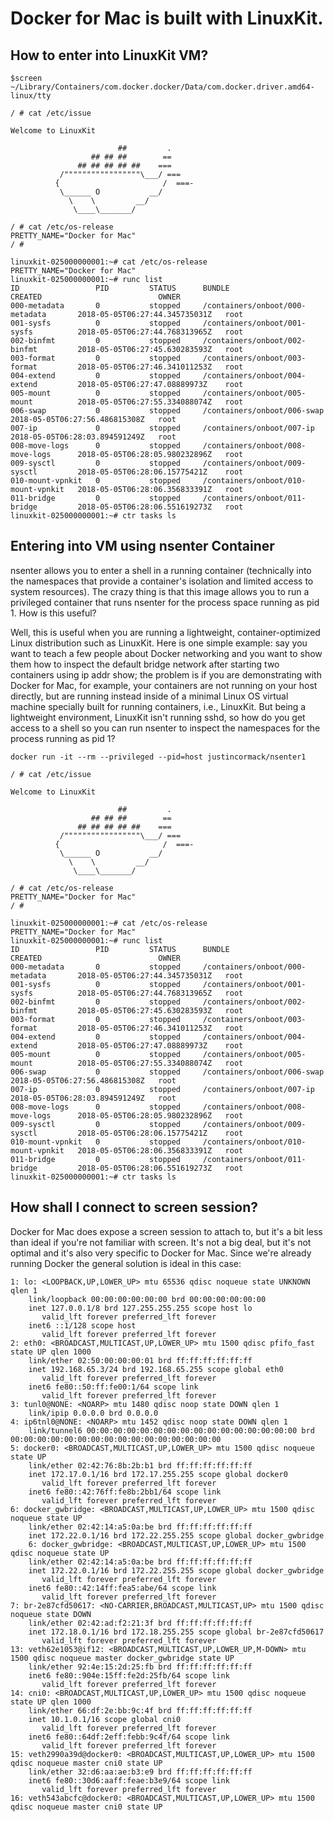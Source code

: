 # Docker for Mac is built with LinuxKit. 


## How to enter into LinuxKit VM?



```
$screen ~/Library/Containers/com.docker.docker/Data/com.docker.driver.amd64-linux/tty
```


```
/ # cat /etc/issue

Welcome to LinuxKit

                        ##         .
                  ## ## ##        ==
               ## ## ## ## ##    ===
           /"""""""""""""""""\___/ ===
          {                       /  ===-
           \______ O           __/
             \    \         __/
              \____\_______/
```
```
/ # cat /etc/os-release
PRETTY_NAME="Docker for Mac"
/ #
```

```
linuxkit-025000000001:~# cat /etc/os-release
PRETTY_NAME="Docker for Mac"
linuxkit-025000000001:~# runc list
ID                 PID         STATUS      BUNDLE                                CREATED                          OWNER
000-metadata       0           stopped     /containers/onboot/000-metadata       2018-05-05T06:27:44.345735031Z   root
001-sysfs          0           stopped     /containers/onboot/001-sysfs          2018-05-05T06:27:44.768313965Z   root
002-binfmt         0           stopped     /containers/onboot/002-binfmt         2018-05-05T06:27:45.630283593Z   root
003-format         0           stopped     /containers/onboot/003-format         2018-05-05T06:27:46.341011253Z   root
004-extend         0           stopped     /containers/onboot/004-extend         2018-05-05T06:27:47.08889973Z    root
005-mount          0           stopped     /containers/onboot/005-mount          2018-05-05T06:27:55.334088074Z   root
006-swap           0           stopped     /containers/onboot/006-swap           2018-05-05T06:27:56.486815308Z   root
007-ip             0           stopped     /containers/onboot/007-ip             2018-05-05T06:28:03.894591249Z   root
008-move-logs      0           stopped     /containers/onboot/008-move-logs      2018-05-05T06:28:05.980232896Z   root
009-sysctl         0           stopped     /containers/onboot/009-sysctl         2018-05-05T06:28:06.15775421Z    root
010-mount-vpnkit   0           stopped     /containers/onboot/010-mount-vpnkit   2018-05-05T06:28:06.356833391Z   root
011-bridge         0           stopped     /containers/onboot/011-bridge         2018-05-05T06:28:06.551619273Z   root
linuxkit-025000000001:~# ctr tasks ls
```

## Entering into VM using nsenter Container


nsenter allows you to enter a shell in a running container (technically into the namespaces that provide a container's isolation and limited access to system resources). The crazy thing is that this image allows you to run a privileged container that runs nsenter for the process space running as pid 1. How is this useful?


Well, this is useful when you are running a lightweight, container-optimized Linux distribution such as LinuxKit. Here is one simple example: say you want to teach a few people about Docker networking and you want to show them how to inspect the default bridge network after starting two containers using ip addr show; the problem is if you are demonstrating with Docker for Mac, for example, your containers are not running on your host directly, but are running instead inside of a minimal Linux OS virtual machine specially built for running containers, i.e., LinuxKit. But being a lightweight environment, LinuxKit isn't running sshd, so how do you get access to a shell so you can run nsenter to inspect the namespaces for the process running as pid 1?


```
docker run -it --rm --privileged --pid=host justincormack/nsenter1
```

```
/ # cat /etc/issue

Welcome to LinuxKit

                        ##         .
                  ## ## ##        ==
               ## ## ## ## ##    ===
           /"""""""""""""""""\___/ ===
          {                       /  ===-
           \______ O           __/
             \    \         __/
              \____\_______/
```
```
/ # cat /etc/os-release
PRETTY_NAME="Docker for Mac"
/ #
```

```
linuxkit-025000000001:~# cat /etc/os-release
PRETTY_NAME="Docker for Mac"
linuxkit-025000000001:~# runc list
ID                 PID         STATUS      BUNDLE                                CREATED                          OWNER
000-metadata       0           stopped     /containers/onboot/000-metadata       2018-05-05T06:27:44.345735031Z   root
001-sysfs          0           stopped     /containers/onboot/001-sysfs          2018-05-05T06:27:44.768313965Z   root
002-binfmt         0           stopped     /containers/onboot/002-binfmt         2018-05-05T06:27:45.630283593Z   root
003-format         0           stopped     /containers/onboot/003-format         2018-05-05T06:27:46.341011253Z   root
004-extend         0           stopped     /containers/onboot/004-extend         2018-05-05T06:27:47.08889973Z    root
005-mount          0           stopped     /containers/onboot/005-mount          2018-05-05T06:27:55.334088074Z   root
006-swap           0           stopped     /containers/onboot/006-swap           2018-05-05T06:27:56.486815308Z   root
007-ip             0           stopped     /containers/onboot/007-ip             2018-05-05T06:28:03.894591249Z   root
008-move-logs      0           stopped     /containers/onboot/008-move-logs      2018-05-05T06:28:05.980232896Z   root
009-sysctl         0           stopped     /containers/onboot/009-sysctl         2018-05-05T06:28:06.15775421Z    root
010-mount-vpnkit   0           stopped     /containers/onboot/010-mount-vpnkit   2018-05-05T06:28:06.356833391Z   root
011-bridge         0           stopped     /containers/onboot/011-bridge         2018-05-05T06:28:06.551619273Z   root
linuxkit-025000000001:~# ctr tasks ls
```

## How shall I connect to screen session?

Docker for Mac does expose a screen session to attach to, but it's a bit less than ideal if you're not familiar with screen. It's not a big deal, but it's not optimal and it's also very specific to Docker for Mac. Since we're already running Docker the general solution is ideal in this case:

```
1: lo: <LOOPBACK,UP,LOWER_UP> mtu 65536 qdisc noqueue state UNKNOWN qlen 1
    link/loopback 00:00:00:00:00:00 brd 00:00:00:00:00:00
    inet 127.0.0.1/8 brd 127.255.255.255 scope host lo
       valid_lft forever preferred_lft forever
    inet6 ::1/128 scope host
       valid_lft forever preferred_lft forever
2: eth0: <BROADCAST,MULTICAST,UP,LOWER_UP> mtu 1500 qdisc pfifo_fast state UP qlen 1000
    link/ether 02:50:00:00:00:01 brd ff:ff:ff:ff:ff:ff
    inet 192.168.65.3/24 brd 192.168.65.255 scope global eth0
       valid_lft forever preferred_lft forever
    inet6 fe80::50:ff:fe00:1/64 scope link
       valid_lft forever preferred_lft forever
3: tunl0@NONE: <NOARP> mtu 1480 qdisc noop state DOWN qlen 1
    link/ipip 0.0.0.0 brd 0.0.0.0
4: ip6tnl0@NONE: <NOARP> mtu 1452 qdisc noop state DOWN qlen 1
    link/tunnel6 00:00:00:00:00:00:00:00:00:00:00:00:00:00:00:00 brd 00:00:00:00:00:00:00:00:00:00:00:00:00:00:00:00
5: docker0: <BROADCAST,MULTICAST,UP,LOWER_UP> mtu 1500 qdisc noqueue state UP
    link/ether 02:42:76:8b:2b:b1 brd ff:ff:ff:ff:ff:ff
    inet 172.17.0.1/16 brd 172.17.255.255 scope global docker0
       valid_lft forever preferred_lft forever
    inet6 fe80::42:76ff:fe8b:2bb1/64 scope link
       valid_lft forever preferred_lft forever
6: docker_gwbridge: <BROADCAST,MULTICAST,UP,LOWER_UP> mtu 1500 qdisc noqueue state UP
    link/ether 02:42:14:a5:0a:be brd ff:ff:ff:ff:ff:ff
    inet 172.22.0.1/16 brd 172.22.255.255 scope global docker_gwbridge
    6: docker_gwbridge: <BROADCAST,MULTICAST,UP,LOWER_UP> mtu 1500 qdisc noqueue state UP
    link/ether 02:42:14:a5:0a:be brd ff:ff:ff:ff:ff:ff
    inet 172.22.0.1/16 brd 172.22.255.255 scope global docker_gwbridge
       valid_lft forever preferred_lft forever
    inet6 fe80::42:14ff:fea5:abe/64 scope link
       valid_lft forever preferred_lft forever
7: br-2e87cfd50617: <NO-CARRIER,BROADCAST,MULTICAST,UP> mtu 1500 qdisc noqueue state DOWN
    link/ether 02:42:ad:f2:21:3f brd ff:ff:ff:ff:ff:ff
    inet 172.18.0.1/16 brd 172.18.255.255 scope global br-2e87cfd50617
       valid_lft forever preferred_lft forever
13: veth62e1053@if12: <BROADCAST,MULTICAST,UP,LOWER_UP,M-DOWN> mtu 1500 qdisc noqueue master docker_gwbridge state UP
    link/ether 92:4e:15:2d:25:fb brd ff:ff:ff:ff:ff:ff
    inet6 fe80::904e:15ff:fe2d:25fb/64 scope link
       valid_lft forever preferred_lft forever
14: cni0: <BROADCAST,MULTICAST,UP,LOWER_UP> mtu 1500 qdisc noqueue state UP qlen 1000
    link/ether 66:df:2e:bb:9c:4f brd ff:ff:ff:ff:ff:ff
    inet 10.1.0.1/16 scope global cni0
       valid_lft forever preferred_lft forever
    inet6 fe80::64df:2eff:febb:9c4f/64 scope link
       valid_lft forever preferred_lft forever
15: veth2990a39d@docker0: <BROADCAST,MULTICAST,UP,LOWER_UP> mtu 1500 qdisc noqueue master cni0 state UP
    link/ether 32:d6:aa:ae:b3:e9 brd ff:ff:ff:ff:ff:ff
    inet6 fe80::30d6:aaff:feae:b3e9/64 scope link
       valid_lft forever preferred_lft forever
16: veth543abcfc@docker0: <BROADCAST,MULTICAST,UP,LOWER_UP> mtu 1500 qdisc noqueue master cni0 state UP
```
